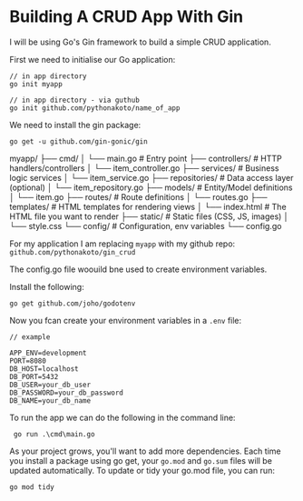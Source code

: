 # Building A CRUD App With Gin

I will be using Go's Gin framework to build a simple CRUD application.

First we need to initialise our Go application:
```
// in app directory
go init myapp

// in app directory - via guthub
go init github.com/pythonakoto/name_of_app
```

We need to install the gin package:
```
go get -u github.com/gin-gonic/gin
```

myapp/
├── cmd/
│   └── main.go                  # Entry point
├── controllers/                 # HTTP handlers/controllers
│   └── item_controller.go
├── services/                    # Business logic services
│   └── item_service.go
├── repositories/                # Data access layer (optional)
│   └── item_repository.go
├── models/                      # Entity/Model definitions
│   └── item.go
├── routes/                      # Route definitions
│   └── routes.go
├── templates/                   # HTML templates for rendering views
│   └── index.html               # The HTML file you want to render
├── static/                      # Static files (CSS, JS, images)
│   └── style.css
└── config/                      # Configuration, env variables
    └── config.go

For my application I am replacing `myapp` with my github repo: `github.com/pythonakoto/gin_crud`

The config.go file woouild bne used to create environment variables.

Install the following:
```
go get github.com/joho/godotenv
```
Now you fcan create your environment variables in a `.env` file:
```
// example 

APP_ENV=development
PORT=8080
DB_HOST=localhost
DB_PORT=5432
DB_USER=your_db_user
DB_PASSWORD=your_db_password
DB_NAME=your_db_name
```

To run the app we can do the following in the command line:
```
 go run .\cmd\main.go
```

As your project grows, you'll want to add more dependencies. 
Each time you install a package using go get, your `go.mod` 
and `go.sum` files will be updated automatically. 
To update or tidy your go.mod file, you can run:
```
go mod tidy
```